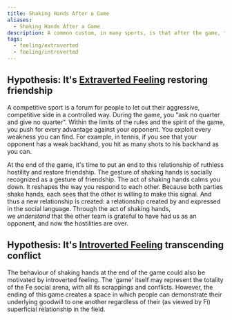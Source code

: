 ```yaml
---
title: Shaking Hands After a Game
aliases:
  - Shaking Hands After a Game
description: A common custom, in many sports, is that after the game, the opposing teams shake hands. Why do they bother? What does this accomplish?
tags:
  - feeling/extraverted
  - feeling/introverted
---
```


## Hypothesis: It's [Extraverted Feeling](../function-attitude/attitudes/extraverted-feeling) restoring friendship

A competitive sport is a forum for people to let out their aggressive, competitive side in a controlled way. During the game, you "ask no quarter and give no quarter". Within the limits of the rules and the spirit of the game, you push for every advantage against your opponent. You exploit every weakness you can find. For example, in tennis, if you see that your opponent has a weak backhand, you hit as many shots to his backhand as you can.

At the end of the game, it's time to put an end to this relationship of ruthless hostility and restore friendship. The gesture of shaking hands is socially recognized as a gesture of friendship. The act of shaking hands calms you down. It reshapes the way you respond to each other. Because both parties shake hands, each sees that the other is willing to make this signal. And thus a new relationship is created: a relationship created by and expressed in the social language. Through the act of shaking hands, we *understand* that the other team is grateful to have had us as an opponent, and now the hostilities are over.

## Hypothesis: It's [Introverted Feeling](../function-attitude/attitudes/introverted-feeling) transcending conflict

The behaviour of shaking hands at the end of the game could also be motivated by introverted feeling. The 'game' itself may represent the totality of the Fe social arena, with all its scrappings and conflicts. However, the ending of this game creates a space in which people can demonstrate their underlying goodwill to one another regardless of their (as viewed by Fi) superficial relationship in the field.
